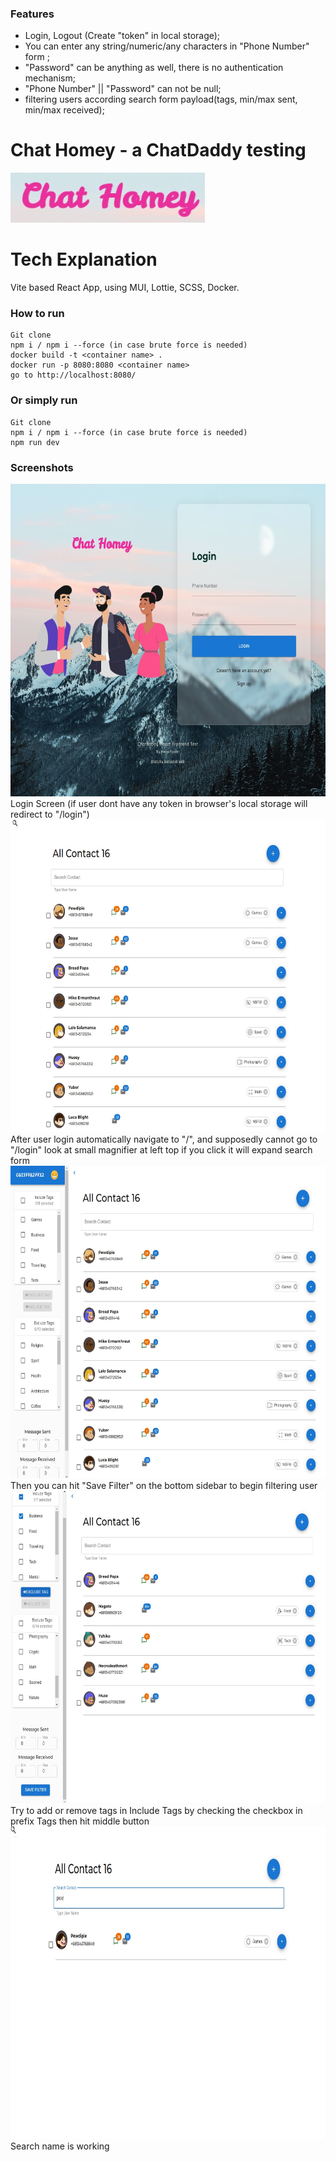 ### Features

- Login, Logout (Create "token" in local storage);
- You can enter any string/numeric/any characters in "Phone Number" form ;
- "Password" can be anything as well, there is no authentication mechanism;
- "Phone Number" || "Password" can not be null;
- filtering users according search form payload(tags, min/max sent, min/max received);

# Chat Homey - a ChatDaddy testing

<img src="src/assets/screenshoot/lowgo.jpg" alt="Logo" height="80">

<h1>Tech Explanation</h1>
Vite based React App, using MUI, Lottie, SCSS, Docker.

<h3>How to run</h3>

    Git clone
    npm i / npm i --force (in case brute force is needed)
    docker build -t <container name> .
    docker run -p 8080:8080 <container name>
    go to http://localhost:8080/

<h3>Or simply run</h3>

    Git clone
    npm i / npm i --force (in case brute force is needed)
    npm run dev

<h3>Screenshots</h3>

<img src="src/assets/screenshoot/login.jpg" alt="Logo" height="500">
    Login Screen (if user dont have any token in browser's local storage will redirect to "/login")

<img src="src/assets/screenshoot/homey.jpg" alt="Logo" height="500">
    After user login automatically navigate to "/", and supposedly cannot go to "/login"
    look at small magnifier at left top if you click it will expand search form

<img src="src/assets/screenshoot/searchy.jpg" alt="Logo" height="500">
    Then you can hit "Save Filter" on the bottom sidebar to begin filtering user

<img src="src/assets/screenshoot/exclude.jpg" alt="Logo" height="500">
    Try to add or remove tags in Include Tags by checking the checkbox in prefix Tags then hit middle button

<img src="src/assets/screenshoot/search_name.jpg" alt="Logo" height="500">
    Search name is working
